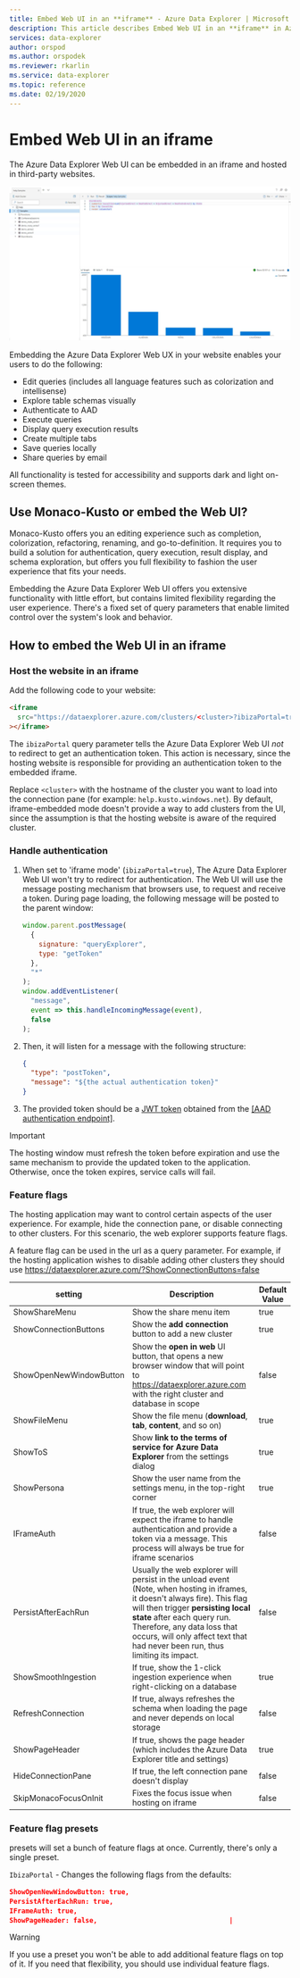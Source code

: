 ```yaml
---
title: Embed Web UI in an **iframe** - Azure Data Explorer | Microsoft Docs
description: This article describes Embed Web UI in an **iframe** in Azure Data Explorer.
services: data-explorer
author: orspod
ms.author: orspodek
ms.reviewer: rkarlin
ms.service: data-explorer
ms.topic: reference
ms.date: 02/19/2020
---
```

# Embed Web UI in an iframe

The Azure Data Explorer Web UI can be embedded in an iframe and hosted in third-party websites.

![alt text](../images/web-ux.jpg "Azure Data Explorer Web UI")

Embedding the Azure Data Explorer Web UX in your website enables your users to do the following:

- Edit queries (includes all language features such as colorization and intellisense)
- Explore table schemas visually
- Authenticate to AAD
- Execute queries
- Display query execution results
- Create multiple tabs
- Save queries locally
- Share queries by email

All functionality is tested for accessibility and supports dark and light on-screen themes.

## Use Monaco-Kusto or embed the Web UI?

Monaco-Kusto offers you an editing experience such as completion, colorization, refactoring, renaming, and go-to-definition. It requires you to build a solution for authentication, query execution, result display, and schema exploration, but offers you  full flexibility to fashion the user experience that fits your needs.

Embedding the Azure Data Explorer Web UI offers you extensive functionality with little effort, but contains limited flexibility regarding the user experience. There's a fixed set of query parameters that enable limited control over the system's look and behavior.

## How to embed the Web UI in an iframe

### Host the website in an iframe

Add the following code to your website:

```html
<iframe
  src="https://dataexplorer.azure.com/clusters/<cluster>?ibizaPortal=true"
></iframe>
```

The `ibizaPortal` query parameter tells the Azure Data Explorer Web UI *not* to redirect to get an authentication token. This action is necessary, since the hosting website is responsible for providing an authentication token to the embedded iframe.

Replace `<cluster>` with the hostname of the cluster you want to load into the connection pane (for example: `help.kusto.windows.net`). By default, iframe-embedded mode doesn't provide a way to add clusters from the UI, since the assumption is that the hosting website is aware of the required cluster.

### Handle authentication

1. When set to 'iframe mode' (`ibizaPortal=true`), The Azure Data Explorer Web UI won't try to redirect for authentication. The Web UI will use the message posting mechanism that browsers use, to request and receive a token. During page loading, the following message will be posted to the parent window:

   ```javascript
   window.parent.postMessage(
     {
       signature: "queryExplorer",
       type: "getToken"
     },
     "*"
   );
   window.addEventListener(
     "message",
     event => this.handleIncomingMessage(event),
     false
   );
   ```

1. Then, it will listen for a message with the following structure:

   ```json
   {
     "type": "postToken",
     "message": "${the actual authentication token}"
   }
   ```

1. The provided token should be a [JWT token](https://tools.ietf.org/html/rfc7519) obtained from the [[AAD authentication endpoint]](../../management/access-control/how-to-authenticate-with-aad.md#web-client-javascript-authentication-and-authorization).

> [!IMPORTANT]
> The hosting window must refresh the token before expiration and use the same mechanism to provide the updated token to the application. Otherwise, once the token expires, service calls will fail.

### Feature flags

The hosting application may want to control certain aspects of the user experience. For example, hide the connection pane, or disable connecting to other clusters.
For this scenario, the web explorer supports feature flags.

A feature flag can be used in the url as a query parameter. For example, if the hosting application wishes to disable adding other clusters they should use https://dataexplorer.azure.com/?ShowConnectionButtons=false

| setting                 | Description                                                                                                                                                                                                                                                                                       | Default Value |
| ----------------------- | ------------------------------------------------------------------------------------------------------------------------------------------------------------------------------------------------------------------------------------------------------------------------------------------------- | ------------- |
| ShowShareMenu           | Show the share menu item                                                                                                                                                                                                                                                                          | true          |
| ShowConnectionButtons   | Show the **add connection** button to add a new cluster                                                                                                                                                                                                                                               | true          |
| ShowOpenNewWindowButton | Show the **open in web** UI button, that opens a new browser window that will point to https://dataexplorer.azure.com with the right cluster and database in scope                                                                                                                                   | false         |
| ShowFileMenu            | Show the file menu (**download**, **tab**, **content**, and so on)                                                                                                                                                                                                                                                     | true          |
| ShowToS                 | Show **link to the terms of service for Azure Data Explorer** from the settings dialog                                                                                                                                                                                                                | true          |
| ShowPersona             | Show the user name from the settings menu, in the top-right corner                                                                                                                                                                                                                                         | true          |
| IFrameAuth              | If true, the web explorer will expect the iframe to handle authentication and provide a token via a message. This process will always be true for iframe scenarios                                                                                                                                              | false         |
| PersistAfterEachRun     | Usually the web explorer will persist in the unload event (Note, when hosting in iframes, it doesn't always fire). This flag will then trigger **persisting local state** after each query run. Therefore, any data loss that occurs, will only affect text that had never been run, thus limiting its impact. | false         |
| ShowSmoothIngestion     | If true, show the 1-click ingestion experience when right-clicking on a database                                                                                                                                                                                                                  | true          |
| RefreshConnection       | If true, always refreshes the schema when loading the page and never depends on local storage                                                                                                                                                                                                      | false         |
| ShowPageHeader          | If true, shows the page header (which includes the Azure Data Explorer title and settings)                                                                                                                                                                                                 | true          |
| HideConnectionPane      | If true, the left connection pane doesn't display                                                                                                                                                                                                                                               | false         |
| SkipMonacoFocusOnInit   | Fixes the focus issue when hosting on iframe                                                                                                                                                                                                                                                          | false         |

### Feature flag presets

presets will set a bunch of feature flags at once.
Currently, there's only a single preset.

`IbizaPortal` - Changes the following flags from the defaults:

```json
ShowOpenNewWindowButton: true,
PersistAfterEachRun: true,
IFrameAuth: true,
ShowPageHeader: false,                                 |
```

> [!WARNING]
> If you use a preset you won't be able to add additional feature flags on top of it. If you need that flexibility, you should use individual feature flags.
